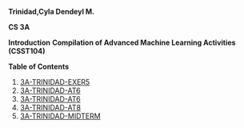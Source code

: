 **Trinidad,Cyla Dendeyl M.**

**CS 3A**

**Introduction**
**Compilation of Advanced Machine Learning Activities (CSST104)**

**Table of Contents**
1. <a href="https://colab.research.google.com/drive/17W_gTw7XbOzSidwDVcTAFbh-UOP9qNJy"> 3A-TRINIDAD-EXER5</a>
2. <a href="https://colab.research.google.com/drive/1Ho3eVs6YVOTrC-iU3X83Fg8rYQ-OUsyQ"> 3A-TRINIDAD-AT6</a>
3. <a href="https://colab.research.google.com/drive/1LQllr4rdGY9TBQUi6FDMg6We6eokWimN"> 3A-TRINIDAD-AT6</a>
4. <a href="https://colab.research.google.com/drive/1zJJMupO_Cjltt9jzDhlQH0xZYfk-B9nn"> 3A-TRINIDAD-AT8</a>
5. <a href="https://colab.research.google.com/drive/1YiqHOYKHqeu8oOwru3HQqk2DQWgN4Yvo"> 3A-TRINIDAD-MIDTERM</a>
   

